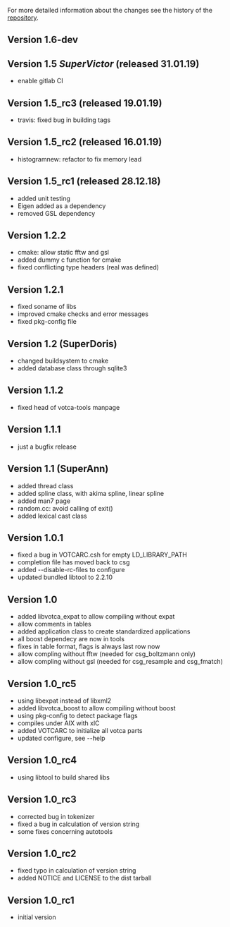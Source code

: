 For more detailed information about the changes see the history of the [repository](https://github.com/votca/tools/commits/stable).

## Version 1.6-dev

## Version 1.5 _SuperVictor_ (released 31.01.19)

-   enable gitlab CI

## Version 1.5_rc3 (released 19.01.19)

-   travis: fixed bug in building tags

## Version 1.5_rc2 (released 16.01.19)

-   histogramnew: refactor to fix memory lead

## Version 1.5_rc1 (released 28.12.18)

-   added unit testing 
-   Eigen added as a dependency
-   removed GSL dependency

## Version 1.2.2

-   cmake: allow static fftw and gsl
-   added dummy c function for cmake
-   fixed conflicting type headers (real was defined)

## Version 1.2.1

-   fixed soname of libs
-   improved cmake checks and error messages
-   fixed pkg-config file

## Version 1.2 (SuperDoris)

-   changed buildsystem to cmake
-   added database class through sqlite3

## Version 1.1.2

-   fixed head of votca-tools manpage

## Version 1.1.1

-   just a bugfix release

## Version 1.1 (SuperAnn)

-   added thread class
-   added spline class, with akima spline, linear spline
-   added man7 page
-   random.cc: avoid calling of exit()
-   added lexical cast class

## Version 1.0.1

-   fixed a bug in VOTCARC.csh for empty LD_LIBRARY_PATH
-   completion file has moved back to csg
-   added --disable-rc-files to configure
-   updated bundled libtool to 2.2.10

## Version 1.0

-   added libvotca_expat to allow compiling without expat
-   allow comments in tables
-   added application class to create standardized applications
-   all boost dependecy are now in tools
-   fixes in table format, flags is always last row now
-   allow compling without fftw (needed for csg_boltzmann only)
-   allow compling without gsl (needed for csg_resample and csg_fmatch)

## Version 1.0_rc5

-   using libexpat instead of libxml2
-   added libvotca_boost to allow compiling without boost
-   using pkg-config to detect package flags
-   compiles under AIX with xlC
-   added VOTCARC to initialize all votca parts
-   updated configure, see --help

## Version 1.0_rc4

-   using libtool to build shared libs

## Version 1.0_rc3

-   corrected bug in tokenizer
-   fixed a bug in calculation of version string
-   some fixes concerning autotools

## Version 1.0_rc2

-   fixed typo in calculation of version string
-   added NOTICE and LICENSE to the dist tarball

## Version 1.0_rc1

-   initial version
